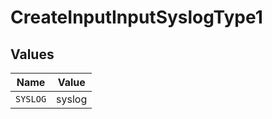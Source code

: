 # CreateInputInputSyslogType1


## Values

| Name     | Value    |
| -------- | -------- |
| `SYSLOG` | syslog   |